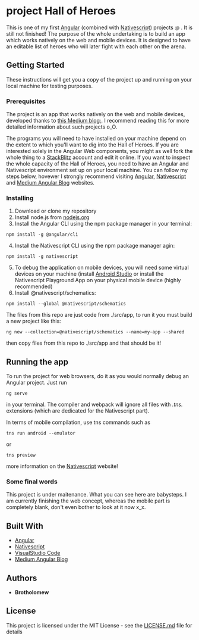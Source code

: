 # project Hall of Heroes

This is one of my first [Angular](https://angular.io/) (combined with [Nativescript]()) projects :p . It is still not finished! The purpose of the whole undertaking is to build an app which works natively on the web and mobile devices. It is designed to have an editable list of heroes who will later fight with each other on the arena. 

## Getting Started

These instructions will get you a copy of the project up and running on your local machine for testing purposes.

### Prerequisites

The project is an app that works natively on the web and mobile devices, developed thanks to [this Medium blog:](https://blog.angular.io/apps-that-work-natively-on-the-web-and-mobile-9b26852495e7).
I recommend reading this for more detailed information about such projects o_O.

The programs you will need to have installed on your machine depend on the extent to which you'll want to dig into the Hall of Heroes.
If you are interested solely in the Angular Web components, you might as well fork the whole thing to a [StackBlitz](https://stackblitz.com/) account and edit it online.
If you want to inspect the whole capacity of the Hall of Heroes, you need to have an Angular and Nativescript environment set up on your local machine. You can follow my steps below, hovewer I strongly recommend visiting [Angular](https://angular.io/guide/setup-local), [Nativescript](https://docs.nativescript.org/start/quick-setup) and [Medium Angular Blog](https://blog.angular.io/apps-that-work-natively-on-the-web-and-mobile-9b26852495e7) websites.

### Installing

1. Download or clone my repository
2. Install node.js from [nodejs.org](https://nodejs.org/)
3. Install the Angular CLI using the npm package manager in your terminal:

```
npm install -g @angular/cli
```

4. Install the Nativescript CLI using the npm package manager agin:

```
npm install -g nativescript
```

5. To debug the application on mobile devices, you will need some virtual devices on your machine (install [Android Studio](https://developer.android.com/studio) or install the Nativescript Playground App on your physical mobile device (highly recommended)
6. Install @nativescript/schematics:

```
npm install --global @nativescript/schematics
```
The files from this repo are just code from ./src/app, to run it you must build a new project like this:
```
ng new --collection=@nativescript/schematics --name=my-app --shared
```
then copy files from this repo to ./src/app and that should be it!

## Running the app

To run the project for web browsers, do it as you would normally debug an Angular project. Just run

```
ng serve
```
in your terminal. The compiler and webpack will ignore all files with *.tns.* extensions (which are dedicated for the Nativescript part).

In terms of mobile compilation, use tns commands such as
```
tns run android --emulator
```
or
```
tns preview
```
more information on the [Nativescript](https://docs.nativescript.org/start/cli-basics) website!

### Some final words

This project is under maitenance. What you can see here are babysteps. I am currently finishing the web concept, whereas the mobile part is completely blank, don't even bother to look at it now x_x.

## Built With

* [Angular](https://angular.io/)
* [Nativescript](https://docs.nativescript.org/)
* [VisualStudio Code](https://code.visualstudio.com/)
* [Medium Angular Blog](https://blog.angular.io/apps-that-work-natively-on-the-web-and-mobile-9b26852495e7)

## Authors

* **Brotholomew**

## License

This project is licensed under the MIT License - see the [LICENSE.md](LICENSE.md) file for details


